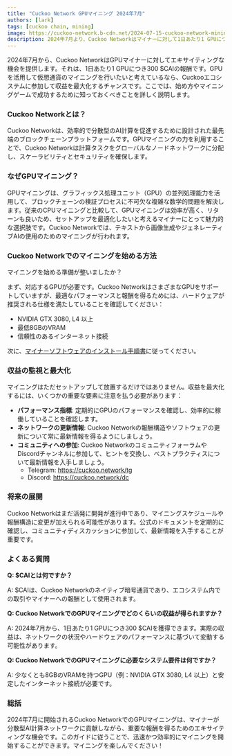 ```yaml
---
title: "Cuckoo Network GPUマイニング 2024年7月"
authors: [lark]
tags: [cuckoo chain, mining]
image: https://cuckoo-network.b-cdn.net/2024-07-15-cuckoo-network-mining-gpu-july-2024.webp
description: 2024年7月より、Cuckoo Networkはマイナーに対して1日あたり1 GPUにつき300 $CAIの報酬を提供します。マイナーノードのセットアップ方法と、収益を最大化するためのガイドをご紹介します。
---
```


2024年7月から、Cuckoo NetworkはGPUマイナーに対してエキサイティングな機会を提供します。それは、1日あたり1 GPUにつき300 $CAIの報酬です。GPUを活用して仮想通貨のマイニングを行いたいと考えているなら、Cuckooエコシステムに参加して収益を最大化するチャンスです。ここでは、始め方やマイニングゲームで成功するために知っておくべきことを詳しく説明します。

### Cuckoo Networkとは？

Cuckoo Networkは、効率的で分散型のAI計算を促進するために設計された最先端のブロックチェーンプラットフォームです。GPUマイニングの力を利用することで、Cuckoo Networkは計算タスクをグローバルなノードネットワークに分配し、スケーラビリティとセキュリティを確保します。

### なぜGPUマイニング？

GPUマイニングは、グラフィックス処理ユニット（GPU）の並列処理能力を活用して、ブロックチェーンの検証プロセスに不可欠な複雑な数学的問題を解決します。従来のCPUマイニングと比較して、GPUマイニングは効率が高く、リターンも良いため、セットアップを最適化したいと考えるマイナーにとって魅力的な選択肢です。Cuckoo Networkでは、テキストから画像生成やジェネレーティブAIの使用のためのマイニングが行われます。

### Cuckoo Networkでのマイニングを始める方法

マイニングを始める準備が整いましたか？

まず、対応するGPUが必要です。Cuckoo NetworkはさまざまなGPUをサポートしていますが、最適なパフォーマンスと報酬を得るためには、ハードウェアが推奨される仕様を満たしていることを確認してください：

- NVIDIA GTX 3080, L4 以上
- 最低8GBのVRAM
- 信頼性のあるインターネット接続

次に、[マイナーソフトウェアのインストール手順書](/docs/cuckoo-ai/ai-node)に従ってください。

### 収益の監視と最大化

マイニングはただセットアップして放置するだけではありません。収益を最大化するには、いくつかの重要な要素に注意を払う必要があります：

- **パフォーマンス指標**: 定期的にGPUのパフォーマンスを確認し、効率的に稼働していることを確認します。
- **ネットワークの更新情報**: Cuckoo Networkの報酬構造やソフトウェアの更新について常に最新情報を得るようにしましょう。
- **コミュニティへの参加**: Cuckoo NetworkのコミュニティフォーラムやDiscordチャンネルに参加して、ヒントを交換し、ベストプラクティスについて最新情報を入手しましょう。
  - Telegram: https://cuckoo.network/tg
  - Discord: https://cuckoo.network/dc

### 将来の展開

Cuckoo Networkはまだ活発に開発が進行中であり、マイニングスケジュールや報酬構造に変更が加えられる可能性があります。公式のドキュメントを定期的に確認し、コミュニティディスカッションに参加して、最新情報を入手することが重要です。

### よくある質問

**Q: $CAIとは何ですか？**

A: $CAIは、Cuckoo Networkのネイティブ暗号通貨であり、エコシステム内での取引やマイナーへの報酬として使用されます。

**Q: Cuckoo NetworkでのGPUマイニングでどのくらいの収益が得られますか？**

A: 2024年7月から、1日あたり1 GPUにつき300 $CAIを獲得できます。実際の収益は、ネットワークの状況やハードウェアのパフォーマンスに基づいて変動する可能性があります。

**Q: Cuckoo NetworkでのGPUマイニングに必要なシステム要件は何ですか？**

A: 少なくとも8GBのVRAMを持つGPU（例：NVIDIA GTX 3080, L4 以上）と安定したインターネット接続が必要です。

### 総括

2024年7月に開始されるCuckoo NetworkでのGPUマイニングは、マイナーが分散型AI計算ネットワークに貢献しながら、重要な報酬を得るためのエキサイティングな機会です。このガイドに従うことで、迅速かつ効率的にマイニングを開始することができます。マイニングを楽しんでください！
